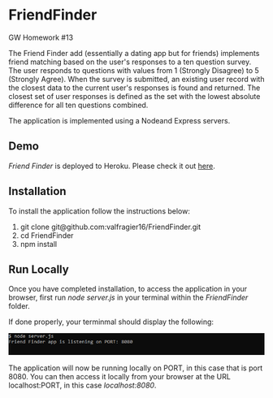 # FriendFinder
GW Homework #13

The Friend Finder add (essentially a dating app but for friends) implements friend matching based on the user's responses to a ten question survey. The user responds to questions with values from 1 (Strongly Disagree) to 5 (Strongly Agree). When the survey is submitted, an existing user record with the closest data to the current user's responses is found and returned. The closest set of user responses is defined as the set with the lowest absolute difference for all ten questions combined.

The application is implemented using a Nodeand Express servers.

<h2>Demo</h2>
<i>Friend Finder</i> is deployed to Heroku. Please check it out <a href="https://friend-finder13.herokuapp.com/">here</a>.

<h2>Installation</h2>
To install the application follow the instructions below:

<ol>
    <li>git clone git@github.com:valfragier16/FriendFinder.git</li>
    <li>cd FriendFinder</li>
    <li>npm install</li>
</ol>

<h2>Run Locally</h2>
Once you have completed installation, to access the application in your browser, first run <i>node server.js</i> in your terminal within the <i>FriendFinder</i> folder.

If done properly, your terminmal should display the following:

<img src="app/public/images/terminal.PNG">

The application will now be running locally on PORT, in this case that is port 8080. You can then access it locally from your browser at the URL localhost:PORT, in this case <i>localhost:8080</i>.
